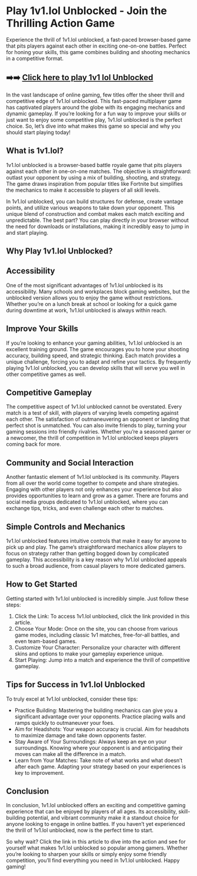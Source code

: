 # Play 1v1.lol Unblocked - Join the Thrilling Action Game

Experience the thrill of 1v1.lol unblocked, a fast-paced browser-based game that pits players against each other in exciting one-on-one battles. Perfect for honing your skills, this game combines building and shooting mechanics in a competitive format.

## ➡️➡️ [Click here to play 1v1 lol Unblocked](https://naremo.com)

In the vast landscape of online gaming, few titles offer the sheer thrill and competitive edge of 1v1.lol unblocked. This fast-paced multiplayer game has captivated players around the globe with its engaging mechanics and dynamic gameplay. If you’re looking for a fun way to improve your skills or just want to enjoy some competitive play, 1v1.lol unblocked is the perfect choice. So, let’s dive into what makes this game so special and why you should start playing today!

## What is 1v1.lol?

1v1.lol unblocked is a browser-based battle royale game that pits players against each other in one-on-one matches. The objective is straightforward: outlast your opponent by using a mix of building, shooting, and strategy. The game draws inspiration from popular titles like Fortnite but simplifies the mechanics to make it accessible to players of all skill levels.

In 1v1.lol unblocked, you can build structures for defense, create vantage points, and utilize various weapons to take down your opponent. This unique blend of construction and combat makes each match exciting and unpredictable. The best part? You can play directly in your browser without the need for downloads or installations, making it incredibly easy to jump in and start playing.

## Why Play 1v1.lol Unblocked?

## Accessibility

One of the most significant advantages of 1v1.lol unblocked is its accessibility. Many schools and workplaces block gaming websites, but the unblocked version allows you to enjoy the game without restrictions. Whether you’re on a lunch break at school or looking for a quick game during downtime at work, 1v1.lol unblocked is always within reach.

## Improve Your Skills

If you’re looking to enhance your gaming abilities, 1v1.lol unblocked is an excellent training ground. The game encourages you to hone your shooting accuracy, building speed, and strategic thinking. Each match provides a unique challenge, forcing you to adapt and refine your tactics. By frequently playing 1v1.lol unblocked, you can develop skills that will serve you well in other competitive games as well.

## Competitive Gameplay

The competitive aspect of 1v1.lol unblocked cannot be overstated. Every match is a test of skill, with players of varying levels competing against each other. The satisfaction of outmaneuvering an opponent or landing that perfect shot is unmatched. You can also invite friends to play, turning your gaming sessions into friendly rivalries. Whether you’re a seasoned gamer or a newcomer, the thrill of competition in 1v1.lol unblocked keeps players coming back for more.

## Community and Social Interaction

Another fantastic element of 1v1.lol unblocked is its community. Players from all over the world come together to compete and share strategies. Engaging with other players not only enhances your experience but also provides opportunities to learn and grow as a gamer. There are forums and social media groups dedicated to 1v1.lol unblocked, where you can exchange tips, tricks, and even challenge each other to matches.

## Simple Controls and Mechanics

1v1.lol unblocked features intuitive controls that make it easy for anyone to pick up and play. The game’s straightforward mechanics allow players to focus on strategy rather than getting bogged down by complicated gameplay. This accessibility is a key reason why 1v1.lol unblocked appeals to such a broad audience, from casual players to more dedicated gamers.

## How to Get Started

Getting started with 1v1.lol unblocked is incredibly simple. Just follow these steps:

1. Click the Link: To access 1v1.lol unblocked, click the link provided in this article.
2. Choose Your Mode: Once on the site, you can choose from various game modes, including classic 1v1 matches, free-for-all battles, and even team-based games.
3. Customize Your Character: Personalize your character with different skins and options to make your gameplay experience unique.
4. Start Playing: Jump into a match and experience the thrill of competitive gameplay.

## Tips for Success in 1v1.lol Unblocked

To truly excel at 1v1.lol unblocked, consider these tips:

- Practice Building: Mastering the building mechanics can give you a significant advantage over your opponents. Practice placing walls and ramps quickly to outmaneuver your foes.
- Aim for Headshots: Your weapon accuracy is crucial. Aim for headshots to maximize damage and take down opponents faster.
- Stay Aware of Your Surroundings: Always keep an eye on your surroundings. Knowing where your opponent is and anticipating their moves can make all the difference in a match.
- Learn from Your Matches: Take note of what works and what doesn’t after each game. Adapting your strategy based on your experiences is key to improvement.

## Conclusion

In conclusion, 1v1.lol unblocked offers an exciting and competitive gaming experience that can be enjoyed by players of all ages. Its accessibility, skill-building potential, and vibrant community make it a standout choice for anyone looking to engage in online battles. If you haven’t yet experienced the thrill of 1v1.lol unblocked, now is the perfect time to start.

So why wait? Click the link in this article to dive into the action and see for yourself what makes 1v1.lol unblocked so popular among gamers. Whether you’re looking to sharpen your skills or simply enjoy some friendly competition, you’ll find everything you need in 1v1.lol unblocked. Happy gaming!
